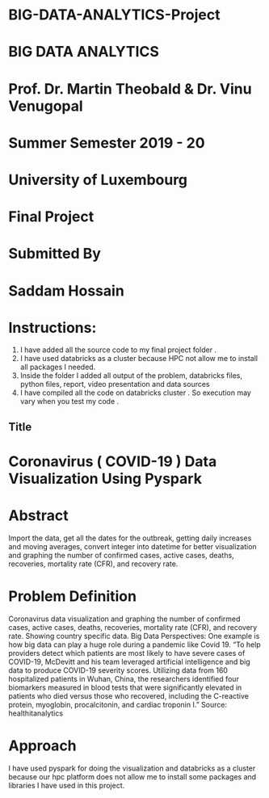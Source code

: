# BIG-DATA-ANALYTICS-Project

# BIG DATA ANALYTICS
# Prof. Dr. Martin Theobald & Dr. Vinu Venugopal
# Summer Semester 2019 - 20
# University of Luxembourg
# Final Project

# Submitted By
# Saddam Hossain 

# Instructions:
1. I have added all the source code to my final project folder .
2. I have used databricks as a cluster because HPC not allow me to
install all packages I needed.
3. Inside the folder I added all output of the problem, databricks
files, python files, report, video presentation and data sources
5. I have compiled all the code on databricks cluster . So execution
may vary when you test my code .
## Title
# Coronavirus ( COVID-19 ) Data Visualization Using Pyspark


# Abstract
Import the data, get all the dates for the outbreak, getting daily
increases and moving averages, convert integer into datetime for
better visualization and graphing the number of confirmed cases,
active cases, deaths, recoveries, mortality rate (CFR), and recovery
rate.

# Problem Definition
Coronavirus data visualization and graphing the number of confirmed
cases, active cases, deaths, recoveries, mortality rate (CFR), and
recovery rate. Showing country specific data.
Big Data Perspectives:
One example is how big data can play a huge role during a pandemic
like Covid 19.
“To help providers detect which patients are most likely to have
severe cases of COVID-19, McDevitt and his team leveraged artificial
intelligence and big data to produce COVID-19 severity scores.
Utilizing data from 160 hospitalized patients in Wuhan, China, the
researchers identified four biomarkers measured in blood tests that
were significantly elevated in patients who died versus those who
recovered, including the C-reactive protein, myoglobin, procalcitonin,
and cardiac troponin I.” Source: healthitanalytics


# Approach
I have used pyspark for doing the visualization and databricks as a
cluster because our hpc platform does not allow me to install some
packages and libraries I have used in this project.

